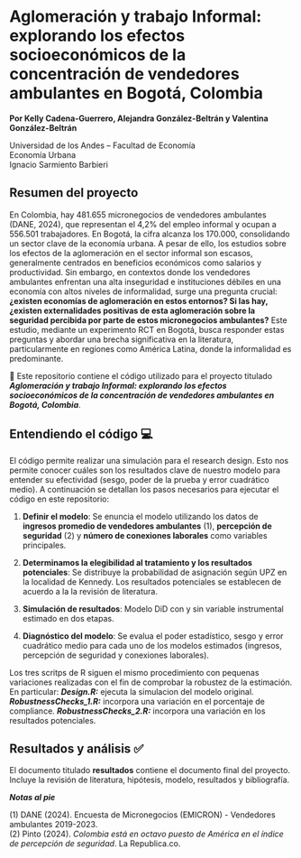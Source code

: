 # Aglomeración y trabajo Informal: explorando los efectos socioeconómicos de la concentración de vendedores ambulantes en Bogotá, Colombia

**Por Kelly Cadena-Guerrero, Alejandra González-Beltrán y Valentina González-Beltrán**

Universidad de los Andes – Facultad de Economía  
Economía Urbana  
Ignacio Sarmiento Barbieri

## Resumen del proyecto
En Colombia, hay 481.655 micronegocios de vendedores ambulantes (DANE, 2024), que representan el 4,2% del empleo informal y ocupan a 556.501 trabajadores. En Bogotá, la cifra alcanza los 170.000, consolidando un sector clave de la economía urbana. A pesar de ello, los estudios sobre los efectos de la aglomeración en el sector informal son escasos, generalmente centrados en beneficios económicos como salarios y productividad. Sin embargo, en contextos donde los vendedores ambulantes enfrentan una alta inseguridad e instituciones débiles en una economía con altos niveles de informalidad, surge una pregunta crucial: **¿existen economías de aglomeración en estos entornos? Si las hay, ¿existen externalidades positivas de esta aglomeración sobre la seguridad percibida por parte de estos micronegocios ambulantes?** Este estudio, mediante un experimento RCT en Bogotá, busca responder estas preguntas y abordar una brecha significativa en la literatura, particularmente en regiones como América Latina, donde la informalidad es predominante.

📄 Este repositorio contiene el código utilizado para el proyecto titulado ***Aglomeración y trabajo Informal: explorando los efectos socioeconómicos de la concentración de vendedores ambulantes en Bogotá, Colombia***. 


## Entendiendo el código 💻
El código permite realizar una simulación para el research design. Esto nos permite conocer cuáles son los resultados clave de nuestro modelo para entender su efectividad (sesgo, poder de la prueba y error cuadrático medio). 
A continuación se detallan los pasos necesarios para ejecutar el código en este repositorio:

1. **Definir el modelo**: 
   Se enuncia el modelo utilizando los datos de **ingresos promedio de vendedores ambulantes** (1), **percepción de seguridad** (2) y **número de conexiones laborales** como variables principales.

2. **Determinamos la elegibilidad al tratamiento y los resultados potenciales**:
   Se distribuye la probabilidad de asignación según UPZ en la localidad de Kennedy. Los resultados potenciales se establecen de acuerdo a la la revisión de literatura.

3. **Simulación de resultados**:
Modelo DiD con y sin variable instrumental estimado en dos etapas.

4. **Diagnóstico del modelo**:
Se evalua el poder estadístico, sesgo y error cuadrático medio para cada uno de los modelos estimados (ingresos, percepción de seguridad y conexiones laborales). 

Los tres scritps de R siguen el mismo procedimiento con pequenas variaciones realizadas con el fin de comprobar la robustez de la estimación. En particular: 
***Design.R:*** ejecuta la simulacion del modelo original.
***RobustnessChecks_1.R:*** incorpora una variación en el porcentaje de compliance.
***RobustnessChecks_2.R:*** incorpora una variación en los resultados potenciales. 


## Resultados y análisis ✅
El documento titulado **resultados** contiene el documento final del proyecto. Incluye la revisión de literatura, hipótesis, modelo, resultados y bibliografía. 



***Notas al pie***

(1) DANE (2024). Encuesta de Micronegocios (EMICRON) - Vendedores ambulantes 2019-2023.  
(2) Pinto (2024). *Colombia está en octavo puesto de América en el índice de percepción de seguridad*. La Republica.co.
   
